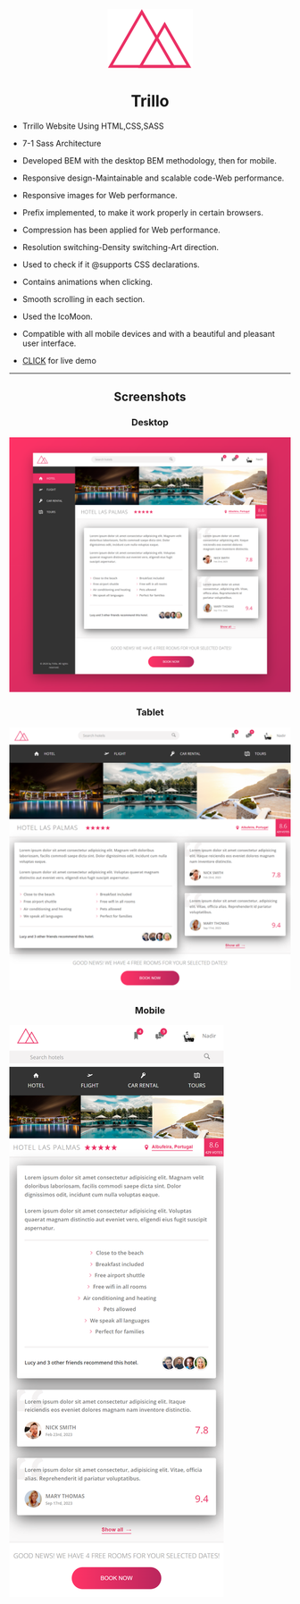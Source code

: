 <div align="Center">

![logo](/assets/img/logo.png)
# Trillo

</div>

- Trrillo Website Using HTML,CSS,SASS
- 7-1 Sass Architecture
- Developed BEM with the desktop BEM methodology, then for mobile.
- Responsive design-Maintainable and scalable code-Web performance.
- Responsive images for Web performance.
- Prefix implemented, to make it work properly in certain browsers.
- Compression has been applied for Web performance.
- Resolution switching-Density switching-Art direction.
- Used to check if it @supports CSS declarations. 
- Contains animations when clicking.
- Smooth scrolling in each section.
- Used the IcoMoon.
- Compatible with all mobile devices and with a beautiful and pleasant user interface.

- [CLICK](https://trillo-psi-seven.vercel.app/) for live demo

------------

<div align="Center">

## Screenshots


</div>

<div align="Center">

### Desktop


</div>

![preview-1](screenshots/preview-1.png)

<div align="Center">

### Tablet


</div>

![preview-2](screenshots/preview-2.png)

<div align="Center">

### Mobile


</div>

![preview-3](screenshots/preview-3.png)

